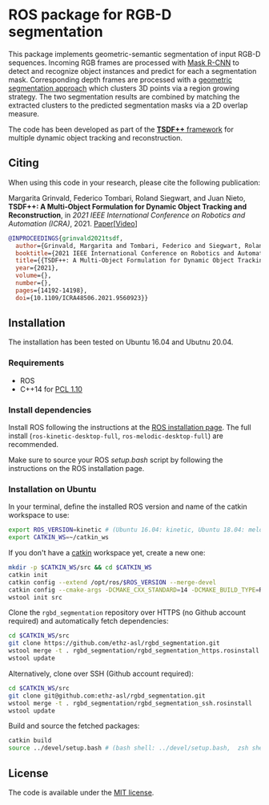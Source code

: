 # ROS package for RGB-D segmentation

This package implements geometric-semantic segmentation of input RGB-D sequences. Incoming RGB frames are processed with [Mask R-CNN](https://github.com/ethz-asl/mask_rcnn_ros) to detect and recognize object instances and predict for each a segmentation mask. Corresponding depth frames are processed with a [geometric segmentation approach](https://github.com/ethz-asl/cloud_segmentation) which clusters 3D points via a region growing strategy. The two segmentation results are combined by matching the extracted clusters to the predicted segmentation masks via a 2D overlap measure.

The code has been developed as part of the [**TSDF++** framework](https://github.com/ethz-asl/tsdf-plusplus) for multiple dynamic object tracking and reconstruction. 

## Citing 

When using this code in your research, please cite the following publication:

Margarita Grinvald, Federico Tombari, Roland Siegwart, and Juan Nieto, **TSDF++: A Multi-Object Formulation for Dynamic Object Tracking and Reconstruction**, in _2021 IEEE International Conference on Robotics and Automation (ICRA)_, 2021. [Paper](https://arxiv.org/abs/2105.07468)[[Video](https://youtu.be/dSJmoeVasI0)]

```bibtex
@INPROCEEDINGS{grinvald2021tsdf,
  author={Grinvald, Margarita and Tombari, Federico and Siegwart, Roland and Nieto, Juan},
  booktitle={2021 IEEE International Conference on Robotics and Automation (ICRA)}, 
  title={{TSDF++: A Multi-Object Formulation for Dynamic Object Tracking and Reconstruction}}, 
  year={2021},
  volume={},
  number={},
  pages={14192-14198},
  doi={10.1109/ICRA48506.2021.9560923}}
```

## Installation

The installation has been tested on Ubuntu 16.04 and Ubutnu 20.04.

### Requirements
- ROS 
- C++14 for [PCL 1.10](https://github.com/PointCloudLibrary/pcl)

### Install dependencies
Install ROS following the instructions at the [ROS installation page](http://wiki.ros.org/ROS/Installation). The full install (`ros-kinetic-desktop-full`, `ros-melodic-desktop-full`) are recommended. 

Make sure to source your ROS _setup.bash_ script by following the instructions on the ROS installation page.


### Installation on Ubuntu
In your terminal, define the installed ROS version and name of the catkin workspace to use:
```bash
export ROS_VERSION=kinetic # (Ubuntu 16.04: kinetic, Ubuntu 18.04: melodic)
export CATKIN_WS=~/catkin_ws
```

If you don't have a [catkin](http://wiki.ros.org/catkin) workspace yet, create a new one:
```bash
mkdir -p $CATKIN_WS/src && cd $CATKIN_WS
catkin init
catkin config --extend /opt/ros/$ROS_VERSION --merge-devel 
catkin config --cmake-args -DCMAKE_CXX_STANDARD=14 -DCMAKE_BUILD_TYPE=Release
wstool init src
```

Clone the `rgbd_segmentation` repository over HTTPS (no Github account required) and automatically fetch dependencies:
```bash
cd $CATKIN_WS/src
git clone https://github.com/ethz-asl/rgbd_segmentation.git
wstool merge -t . rgbd_segmentation/rgbd_segmentation_https.rosinstall
wstool update
```

Alternatively, clone over SSH (Github account required):
```bash
cd $CATKIN_WS/src
git clone git@github.com:ethz-asl/rgbd_segmentation.git
wstool merge -t . rgbd_segmentation/rgbd_segmentation_ssh.rosinstall
wstool update
```

Build and source the fetched packages:
```bash
catkin build
source ../devel/setup.bash # (bash shell: ../devel/setup.bash,  zsh shell: ../devel/setup.zsh)
```

## License
The code is available under the [MIT license](https://github.com/ethz-asl/rgbd_segmentation/blob/master/LICENSE).
